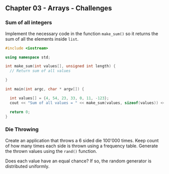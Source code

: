## Chapter 03 - Arrays - Challenges

### Sum of all integers

Implement the necessary code in the function `make_sum()` so it returns the sum of all the elements inside `list`.

```c++
#include <iostream>

using namespace std;

int make_sum(int values[], unsigned int length) {
  // Return sum of all values

}

int main(int argc, char * argv[]) {

  int values[] = {4, 54, 23, 33, 0, 11, -123};
  cout << "Sum of all values = " << make_sum(values, sizeof(values)) << endl;

  return 0;
}
```

### Die Throwing

Create an application that throws a 6 sided die 100'000 times. Keep count of how many times each side is thrown using a frequency table. Generate the thrown values using the `rand()` function.

Does each value have an equal chance? If so, the random generator is distributed uniformly.